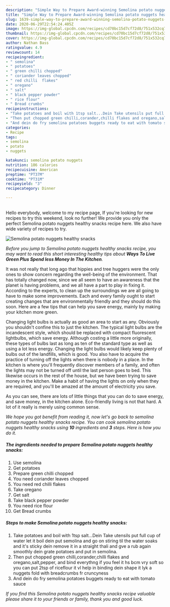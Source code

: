 ```yaml
---
description: "Simple Way to Prepare Award-winning Semolina potato nuggets healthy snacks"
title: "Simple Way to Prepare Award-winning Semolina potato nuggets healthy snacks"
slug: 1639-simple-way-to-prepare-award-winning-semolina-potato-nuggets-healthy-snacks
date: 2020-06-29T22:54:24.405Z
image: https://img-global.cpcdn.com/recipes/cd70bc15d7cf72d8/751x532cq70/semolina-potato-nuggets-healthy-snacks-recipe-main-photo.jpg
thumbnail: https://img-global.cpcdn.com/recipes/cd70bc15d7cf72d8/751x532cq70/semolina-potato-nuggets-healthy-snacks-recipe-main-photo.jpg
cover: https://img-global.cpcdn.com/recipes/cd70bc15d7cf72d8/751x532cq70/semolina-potato-nuggets-healthy-snacks-recipe-main-photo.jpg
author: Nathan Bass
ratingvalue: 4.9
reviewcount: 14
recipeingredient:
- " semolina"
- " potatoes"
- " green chilli chopped"
- " coriander leaves chopped"
- " red chilli  flakes"
- " oregano"
- " salt"
- " black pepper powder"
- " rice flour"
- " Bread crumbs"
recipeinstructions:
- "Take potatoes and boil with 1tsp salt...Dein Take utensils put full cup of water let it boil dein put semolina and go on stiring til the water soaks and it&#39;s sticky dein remove it in a straight thali and gve a rub again smoothly dein grate potatoes and put in semolina."
- "Then put chopped green chilli,corander,chilli flakes and oregano,salt,pepper, and bind everythng if you feel it hs bcm vry soft so you can put 2tsp of riceflour it vl help in binding dein shape it lyk a nuggets fold with breadcrumbs fr cruncyness"
- "And dein do fry semolina potatoes buggets ready to eat with tomato sauce"
categories:
- Recipe
tags:
- semolina
- potato
- nuggets

katakunci: semolina potato nuggets 
nutrition: 186 calories
recipecuisine: American
preptime: "PT37M"
cooktime: "PT31M"
recipeyield: "3"
recipecategory: Dinner

---
```

<br>
Hello everybody, welcome to my recipe page, If you're looking for new recipes to try this weekend, look no further! We provide you only the perfect Semolina potato nuggets healthy snacks recipe here. We also have wide variety of recipes to try.
<br>


![Semolina potato nuggets healthy snacks](https://img-global.cpcdn.com/recipes/cd70bc15d7cf72d8/751x532cq70/semolina-potato-nuggets-healthy-snacks-recipe-main-photo.jpg)

<i>Before you jump to Semolina potato nuggets healthy snacks recipe, you may want to read this short interesting healthy tips about 
<strong>Ways To Live Green Plus Spend less Money In The Kitchen</strong>.</i>
</br>

It was not really that long ago that hippies and tree huggers were the only ones to show concern regarding the well-being of the environment. That has totally changed now, since we all seem to have an awareness that the planet is having problems, and we all have a part to play in fixing it. According to the experts, to clean up the surroundings we are all going to have to make some improvements. Each and every family ought to start creating changes that are environmentally friendly and they should do this soon. Here are a few tips that can help you save energy, mainly by making your kitchen more green.

Changing light bulbs is actually as good an area to start as any. Obviously you shouldn't confine this to just the kitchen. The typical light bulbs are the incandescent style, which should be replaced with compact fluorescent lightbulbs, which save energy. Although costing a little more originally, these types of bulbs last as long as ten of the standard type as well as using a lot less energy. Changing the light bulbs would likely keep plenty of bulbs out of the landfills, which is good. You also have to acquire the practice of turning off the lights when there is nobody in a place. In the kitchen is where you'll frequently discover members of a family, and often the lights may not be turned off until the last person goes to bed. This likewise occurs in the rest of the house, but we have been trying to save money in the kitchen. Make a habit of having the lights on only when they are required, and you'll be amazed at the amount of electricity you save.

As you can see, there are lots of little things that you can do to save energy, and save money, in the kitchen alone. Eco-friendly living is not that hard. A lot of it really is merely using common sense.


<i>We hope you got benefit from reading it, now let's go back to semolina potato nuggets healthy snacks recipe. You can cook semolina potato nuggets healthy snacks using <strong>10</strong> ingredients and <strong>3</strong> steps. Here is how you do it.
</i>

##### The ingredients needed to prepare Semolina potato nuggets healthy snacks:

1. Use  semolina
1. Get  potatoes
1. Prepare  green chilli chopped
1. You need  coriander leaves chopped
1. You need  red chilli  flakes
1. Take  oregano
1. Get  salt
1. Take  black pepper powder
1. You need  rice flour
1. Get  Bread crumbs


##### Steps to make Semolina potato nuggets healthy snacks:

1. Take potatoes and boil with 1tsp salt...Dein Take utensils put full cup of water let it boil dein put semolina and go on stiring til the water soaks and it&#39;s sticky dein remove it in a straight thali and gve a rub again smoothly dein grate potatoes and put in semolina.
1. Then put chopped green chilli,corander,chilli flakes and oregano,salt,pepper, and bind everythng if you feel it hs bcm vry soft so you can put 2tsp of riceflour it vl help in binding dein shape it lyk a nuggets fold with breadcrumbs fr cruncyness
1. And dein do fry semolina potatoes buggets ready to eat with tomato sauce


<i>If you find this Semolina potato nuggets healthy snacks recipe valuable please share it to your friends or family, thank you and good luck.</i>
